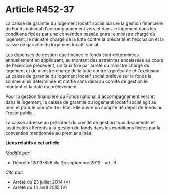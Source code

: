 # Article R452-37

La caisse de garantie du logement locatif social assure la gestion financière du Fonds national d'accompagnement vers et dans
le logement dans les conditions fixées par une convention passée entre le ministre chargé du logement, le ministre chargé de
la lutte contre la précarité et l'exclusion et la caisse de garantie du logement locatif social. 

Les dépenses de gestion que finance le fonds sont déterminées annuellement en appliquant, au montant des astreintes
encaissées au cours de l'exercice précédent, un taux fixé par arrêté du ministre chargé du logement et du ministre chargé de
la lutte contre la précarité et l'exclusion. La caisse de garantie du logement locatif social prélève sur le fonds la somme
ainsi déterminée et notifie sans délai au comité de gestion le montant et la date du prélèvement. 

Pour la gestion financière du Fonds national d'accompagnement vers et dans le logement, la caisse de garantie du logement
locatif social agit au nom et pour le compte de l'Etat. Elle ouvre un compte de dépôt de fonds au Trésor public. 

La caisse adresse au président du comité de gestion tous documents et justificatifs afférents à la gestion du fonds dans les
conditions fixées par la convention mentionnée au premier alinéa.

**Liens relatifs à cet article**

_Modifié par_:

  - Décret n°2013-856 du 25 septembre 2013 - art. 3

_Cité par_:

  - Arrêté du 23 juillet 2014 (V)
  - Arrêté du 14 avril 2015 (V)
